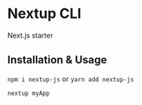 # Nextup CLI

Next.js starter

## Installation & Usage
`npm i nextup-js`
or
`yarn add nextup-js`

`nextup myApp`
